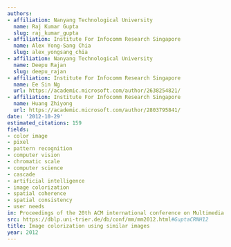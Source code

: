 ```yaml
---
authors:
- affiliation: Nanyang Technological University
  name: Raj Kumar Gupta
  slug: raj_kumar_gupta
- affiliation: Institute For Infocomm Research Singapore
  name: Alex Yong-Sang Chia
  slug: alex_yongsang_chia
- affiliation: Nanyang Technological University
  name: Deepu Rajan
  slug: deepu_rajan
- affiliation: Institute For Infocomm Research Singapore
  name: Ee Sin Ng
  url: https://academic.microsoft.com/author/2638254821/
- affiliation: Institute For Infocomm Research Singapore
  name: Huang Zhiyong
  url: https://academic.microsoft.com/author/2803795841/
date: '2012-10-29'
estimated_citations: 159
fields:
- color image
- pixel
- pattern recognition
- computer vision
- chromatic scale
- computer science
- cascade
- artificial intelligence
- image colorization
- spatial coherence
- spatial consistency
- user needs
in: Proceedings of the 20th ACM international conference on Multimedia
src: https://dblp.uni-trier.de/db/conf/mm/mm2012.html#GuptaCRNH12
title: Image colorization using similar images
year: 2012
---
```

